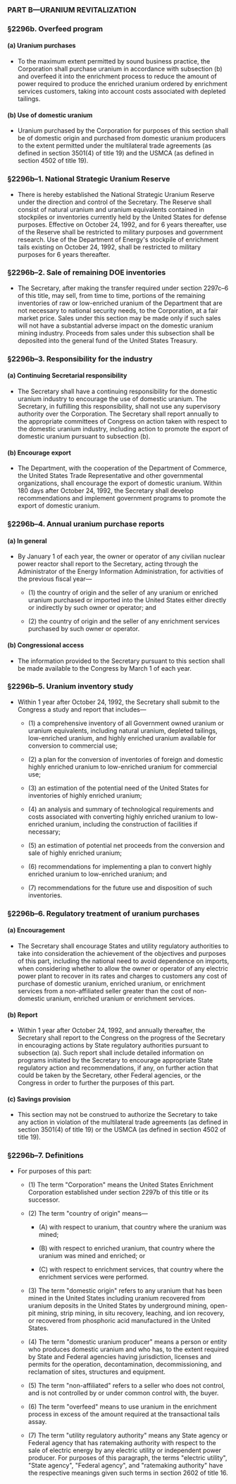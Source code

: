 ### PART B—URANIUM REVITALIZATION

### §2296b. Overfeed program
#### (a) Uranium purchases
* To the maximum extent permitted by sound business practice, the Corporation shall purchase uranium in accordance with subsection (b) and overfeed it into the enrichment process to reduce the amount of power required to produce the enriched uranium ordered by enrichment services customers, taking into account costs associated with depleted tailings.

#### (b) Use of domestic uranium
* Uranium purchased by the Corporation for purposes of this section shall be of domestic origin and purchased from domestic uranium producers to the extent permitted under the multilateral trade agreements (as defined in section 3501(4) of title 19) and the USMCA (as defined in section 4502 of title 19).

### §2296b–1. National Strategic Uranium Reserve
* There is hereby established the National Strategic Uranium Reserve under the direction and control of the Secretary. The Reserve shall consist of natural uranium and uranium equivalents contained in stockpiles or inventories currently held by the United States for defense purposes. Effective on October 24, 1992, and for 6 years thereafter, use of the Reserve shall be restricted to military purposes and government research. Use of the Department of Energy's stockpile of enrichment tails existing on October 24, 1992, shall be restricted to military purposes for 6 years thereafter.

### §2296b–2. Sale of remaining DOE inventories
* The Secretary, after making the transfer required under section 2297c–6 of this title, may sell, from time to time, portions of the remaining inventories of raw or low-enriched uranium of the Department that are not necessary to national security needs, to the Corporation, at a fair market price. Sales under this section may be made only if such sales will not have a substantial adverse impact on the domestic uranium mining industry. Proceeds from sales under this subsection shall be deposited into the general fund of the United States Treasury.

### §2296b–3. Responsibility for the industry
#### (a) Continuing Secretarial responsibility
* The Secretary shall have a continuing responsibility for the domestic uranium industry to encourage the use of domestic uranium. The Secretary, in fulfilling this responsibility, shall not use any supervisory authority over the Corporation. The Secretary shall report annually to the appropriate committees of Congress on action taken with respect to the domestic uranium industry, including action to promote the export of domestic uranium pursuant to subsection (b).

#### (b) Encourage export
* The Department, with the cooperation of the Department of Commerce, the United States Trade Representative and other governmental organizations, shall encourage the export of domestic uranium. Within 180 days after October 24, 1992, the Secretary shall develop recommendations and implement government programs to promote the export of domestic uranium.

### §2296b–4. Annual uranium purchase reports
#### (a) In general
* By January 1 of each year, the owner or operator of any civilian nuclear power reactor shall report to the Secretary, acting through the Administrator of the Energy Information Administration, for activities of the previous fiscal year—

  * (1) the country of origin and the seller of any uranium or enriched uranium purchased or imported into the United States either directly or indirectly by such owner or operator; and

  * (2) the country of origin and the seller of any enrichment services purchased by such owner or operator.

#### (b) Congressional access
* The information provided to the Secretary pursuant to this section shall be made available to the Congress by March 1 of each year.

### §2296b–5. Uranium inventory study
* Within 1 year after October 24, 1992, the Secretary shall submit to the Congress a study and report that includes—

  * (1) a comprehensive inventory of all Government owned uranium or uranium equivalents, including natural uranium, depleted tailings, low-enriched uranium, and highly enriched uranium available for conversion to commercial use;

  * (2) a plan for the conversion of inventories of foreign and domestic highly enriched uranium to low-enriched uranium for commercial use;

  * (3) an estimation of the potential need of the United States for inventories of highly enriched uranium;

  * (4) an analysis and summary of technological requirements and costs associated with converting highly enriched uranium to low-enriched uranium, including the construction of facilities if necessary;

  * (5) an estimation of potential net proceeds from the conversion and sale of highly enriched uranium;

  * (6) recommendations for implementing a plan to convert highly enriched uranium to low-enriched uranium; and

  * (7) recommendations for the future use and disposition of such inventories.

### §2296b–6. Regulatory treatment of uranium purchases
#### (a) Encouragement
* The Secretary shall encourage States and utility regulatory authorities to take into consideration the achievement of the objectives and purposes of this part, including the national need to avoid dependence on imports, when considering whether to allow the owner or operator of any electric power plant to recover in its rates and charges to customers any cost of purchase of domestic uranium, enriched uranium, or enrichment services from a non-affiliated seller greater than the cost of non-domestic uranium, enriched uranium or enrichment services.

#### (b) Report
* Within 1 year after October 24, 1992, and annually thereafter, the Secretary shall report to the Congress on the progress of the Secretary in encouraging actions by State regulatory authorities pursuant to subsection (a). Such report shall include detailed information on programs initiated by the Secretary to encourage appropriate State regulatory action and recommendations, if any, on further action that could be taken by the Secretary, other Federal agencies, or the Congress in order to further the purposes of this part.

#### (c) Savings provision
* This section may not be construed to authorize the Secretary to take any action in violation of the multilateral trade agreements (as defined in section 3501(4) of title 19) or the USMCA (as defined in section 4502 of title 19).

### §2296b–7. Definitions
* For purposes of this part:

  * (1) The term "Corporation" means the United States Enrichment Corporation established under section 2297b of this title or its successor.

  * (2) The term "country of origin" means—

    * (A) with respect to uranium, that country where the uranium was mined;

    * (B) with respect to enriched uranium, that country where the uranium was mined and enriched; or

    * (C) with respect to enrichment services, that country where the enrichment services were performed.


  * (3) The term "domestic origin" refers to any uranium that has been mined in the United States including uranium recovered from uranium deposits in the United States by underground mining, open-pit mining, strip mining, in situ recovery, leaching, and ion recovery, or recovered from phosphoric acid manufactured in the United States.

  * (4) The term "domestic uranium producer" means a person or entity who produces domestic uranium and who has, to the extent required by State and Federal agencies having jurisdiction, licenses and permits for the operation, decontamination, decommissioning, and reclamation of sites, structures and equipment.

  * (5) The term "non-affiliated" refers to a seller who does not control, and is not controlled by or under common control with, the buyer.

  * (6) The term "overfeed" means to use uranium in the enrichment process in excess of the amount required at the transactional tails assay.

  * (7) The term "utility regulatory authority" means any State agency or Federal agency that has ratemaking authority with respect to the sale of electric energy by any electric utility or independent power producer. For purposes of this paragraph, the terms "electric utility", "State agency", "Federal agency", and "ratemaking authority" have the respective meanings given such terms in section 2602 of title 16.
